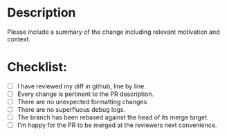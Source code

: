 # Description

Please include a summary of the change including relevant motivation and context.

# Checklist:

- [ ] I have reviewed my diff in github, line by line.
- [ ] Every change is pertinent to the PR description.
- [ ] There are no unexpected formatting changes.
- [ ] There are no superfluous debug logs.
- [ ] The branch has been rebased against the head of its merge target.
- [ ] I'm happy for the PR to be merged at the reviewers next convenience.
